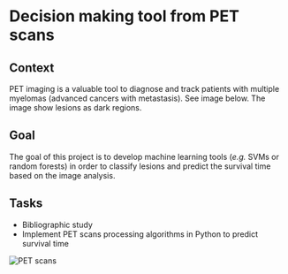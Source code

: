 # Decision making tool from PET scans

## Context

PET imaging is a valuable tool to diagnose and track patients with multiple myelomas (advanced cancers with metastasis). See image below.
The image show lesions as dark regions.

## Goal

The goal of this project is to develop machine learning tools (*e.g.* SVMs or random forests) in order to classify lesions and predict the survival time based on the image analysis.

## Tasks

- Bibliographic study
- Implement PET scans processing algorithms in Python to predict survival time


![PET scans](http://jnm.snmjournals.org/content/53/7/1091/F6.large.jpg)
